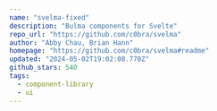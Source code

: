 ```yaml
---
name: "svelma-fixed"
description: "Bulma components for Svelte"
repo_url: "https://github.com/c0bra/svelma"
author: "Abby Chau, Brian Hann"
homepage: "https://github.com/c0bra/svelma#readme"
updated: "2024-05-02T19:02:08.778Z"
github_stars: 540
tags: 
  - component-library
  - ui
---
```


